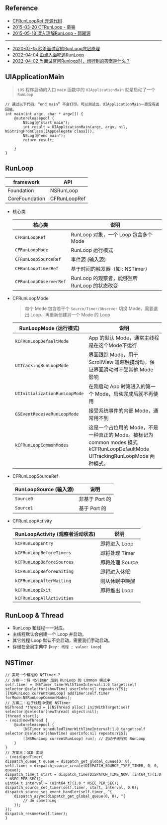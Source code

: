 ## Reference

- [CFRunLoopRef 开源代码](http://opensource.apple.com/source/CF/CF-1151.16/)
- [2015-03-20 CFRunLoop - 戴铭](https://github.com/ming1016/study/wiki/CFRunLoop)
- [2015-05-18 深入理解RunLoop - 郭曜源](http://blog.ibireme.com/2015/05/18/runloop/)

------

- [2020-07-15 秒杀面试官的RunLoop底层原理](https://juejin.cn/post/6850418117169840135)
- [2022-04-04 由点入面吃透RunLoop](https://juejin.cn/post/7082739417370066974)
- [2022-04-02 当面试官问Runloop时，想听到的答案是什么？](https://juejin.cn/post/7081932582576717831)

## UIApplicationMain
> `iOS` 程序启动的入口 `main` 函数中的 `UIApplicationMain` 就是启动了一个 `RunLoop`

```objc
// 通过以下代码，“end main” 不会打印。可以测试出，UIApplicationMain一直没有返回值。
int main(int argc, char * argv[]) {
    @autoreleasepool {
        NSLog(@"start main");
        int result = UIApplicationMain(argc, argv, nil, NSStringFromClass([AppDelegate class]));
        NSLog(@"end main");
        return result;
        
    }
}
```

## RunLoop

| framework | API 
| --- | --- 
| Foundation        | NSRunLoop 
| CoreFoundation    | CFRunLoopRef 

- 核心类

    | 核心类 | 说明 |
    | --- | ---
    | `CFRunLoopRef`            | RunLoop 对象，一个 Loop 包含多个 Mode
    | `CFRunLoopMode`           | RunLoop 运行模式
    | `CFRunLoopSourceRef`      | 事件源 (输入源)
    | `CFRunLoopTimerRef`       | 基于时间的触发器（如 : NSTimer）
    | `CFRunLoopObserverRef`    | RunLoop 的观察者，能够监听 RunLoop 的状态改变
    
- CFRunLoopMode
    > 每个 Mode 包含若干个 `Source/Timer/Observer`
    > 切换 Mode，需要退出 Loop，再重新创建另一个 Mode 的 Loop
    
    | RunLoopMode (运行模式) | 说明 
    | --- | --- 
    | `kCFRunLoopDefaultMode`       | App 的默认 Mode，通常主线程是在这个Mode下运行 
    | `UITrackingRunLoopMode`       | 界面跟踪 Mode，用于 ScrollView 追踪触摸滑动，保证界面滑动时不受其他 Mode 影响 
    | `UIInitializationRunLoopMode` | 在刚启动 App 时第进入的第一个 Mode，启动完成后就不再使用 
    | `GSEventReceiveRunLoopMode`   | 接受系统事件的内部 Mode，通常用不到 
    | `kCFRunLoopCommonModes`       | 这是一个占位用的 Mode，不是一种真正的 Mode。被标记为 common modes 模式 kCFRunLoopDefaultMode UITrackingRunLoopMode 两种模式。 
    
- CFRunLoopSourceRef
    
    | RunLoopSource (输入源) | 说明
    | --- | --- 
    | `Source0` | 非基于 Port 的
    | `Source1` | 基于 Port 的

- CFRunLoopActivity

    | RunLoopActivity (观察者活动状态) | 说明
    | --- | ---
    | `kCFRunLoopEntry`             | 即将进入 Loop  
    | `kCFRunLoopBeforeTimers`      | 即将处理 Timer
    | `kCFRunLoopBeforeSources`     | 即将处理 Source
    | `kCFRunLoopBeforeWaiting`     | 即将进入休眠
    | `kCFRunLoopAfterWaiting`      | 刚从休眠中唤醒
    | `kCFRunLoopExit`              | 即将推出 Loop
    | `kCFRunLoopAllActivities`     | 


## RunLoop & Thread

- RunLoop 和线程一一对应。
- 主线程默认会创建一个 Loop 并启动。
- 其它线程 Loop 默认不会启动，需要我们手动启动。
- 存储在全局字典中 (`key: 线程 ; value: Loop`)

## NSTimer

``` objc
// 实现一个精准的 NSTimer ?
// 方案一：将 NSTimer 加到 RunLoop 的 Common 模式中
self.timer = [NSTimer timerWithTimeInterval:1.0 target:self selector:@selector(showTime) userInfo:nil repeats:YES];
[[NSRunLoop currentRunLoop] addTimer:self.timer forMode:NSRunLoopCommonModes];
// 方案二：在子线程中使用 NSTimer
NSThread *thread = [[NSThread alloc] initWithTarget:self selector:@selector(newThread) object:nil];
[thread start];
- (void)newThread {
    @autoreleasepool {
        [NSTimer scheduledTimerWithTimeInterval:1.0 target:self selector:@selector(showTime) userInfo:nil repeats:YES];
        [[NSRunLoop currentRunLoop] run]; // 启动子线程的 RunLoop
    }
}
// 方案三：GCD 实现
- (void)gcdTimer{
dispatch_queue_t queue = dispatch_get_global_queue(0, 0);
self.timer = dispatch_source_create(DISPATCH_SOURCE_TYPE_TIMER, 0, 0, queue);
dispatch_time_t start = dispatch_time(DISPATCH_TIME_NOW, (int64_t)(1.0 * NSEC_PER_SEC));
uint64_t interval = (uint64_t)(1.0 * NSEC_PER_SEC);
dispatch_source_set_timer(self.timer, start, interval, 0.0);
dispatch_source_set_event_handler(self.timer, ^{
    dispatch_async(dispatch_get_global_queue(0, 0), ^{
        // do something
    });
});
dispatch_resume(self.timer);
}
```
